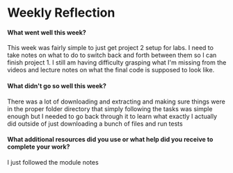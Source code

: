 # Weekly Reflection

#### What went well this week? 

This week was fairly simple to just get project 2 setup for labs.  I need to take notes on what to do to switch back and forth between them so I can finish project 1.  I still am having difficulty grasping what I'm missing from the videos and lecture notes on what the final code is supposed to look like.

#### What didn't go so well this week? 

There was a lot of downloading and extracting and making sure things were in the proper folder directory that simply following the tasks was simple enough but I needed to go back through it to learn what exactly I actually did outside of just downloading a bunch of files and run tests

#### What additional resources did you use or what help did you receive to complete your work? 

I just followed the module notes
